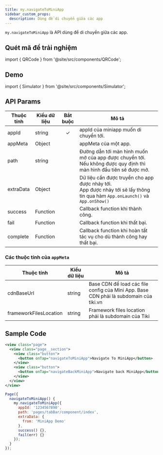 ```yaml
---
title: my.navigateToMiniApp
sidebar_custom_props:
  description: Dùng để di chuyển giữa các app
---
```


`my.navigateToMiniApp` là API dùng để di chuyển giữa các app.

## Quét mã để trải nghiệm

import { QRCode } from '@site/src/components/QRCode';

<QRCode page="pages/api/navigator/index" />

## Demo

import { Simulator } from '@site/src/components/Simulator';

<Simulator page="pages/api/navigator/index" />

## API Params

| Thuộc tính | Kiểu dữ liệu | Bắt buộc | Mô tả                                                                                                                              |
| ---------- | ------------ | :------: | ---------------------------------------------------------------------------------------------------------------------------------- |
| appId      | string       |    ✓     | appId của miniapp muốn di chuyển tới.                                                                                              |
| appMeta    | Object       |          | appMeta của một app.                                                                                                               |
| path       | string       |          | Đường dẫn tới màn hình muốn mở của app được chuyển tới. Nếu không được quy định thì màn hình đầu tiên sẽ được mở.                  |
| extraData  | Object       |          | Dữ liệu cần được truyền cho app được nhảy tới.<br /> App được nhảy tới sẽ lấy thông tin qua hàm `App.onLaunch()` và `App.onShow()` |
| success    | Function     |          | Callback function khi thành công.                                                                                                  |
| fail       | Function     |          | Callback function khi thất bại.                                                                                                    |
| complete   | Function     |          | Callback function khi hoàn tất tác vụ cho dù thành công hay thất bại.                                                              |

### Các thuộc tính của `appMeta`

| Thuộc tính             | Kiểu dữ liệu | Mô tả                                                                                 |
| ---------------------- | ------------ | ------------------------------------------------------------------------------------- |
| cdnBaseUrl             | string       | Base CDN để load các file config của Mini App. Base CDN phải là subdomain của tiki.vn |
| frameworkFilesLocation | string       | Framework files location phải là subdomain của Tiki                                   |

## Sample Code

```xml
<view class="page">
  <view class="page__section">
    <view class="button">
      <button onTap="navigateToMiniApp">Navigate To MiniApp</button>
    </view>
    <view class="button">
      <button onTap="navigateBackMiniApp">Navigate back MiniApp</button>
    </view>
  </view>
</view>
```

```js
Page({
  navigateToMiniApp() {
    my.navigateToMiniApp({
      appId: '1234567890',
      path: 'pages/tabBar/component/index',
      extraData: {
        from: 'MiniApp Demo'
      },
      success() {},
      fail(err) {}
    });
  }
});
```
